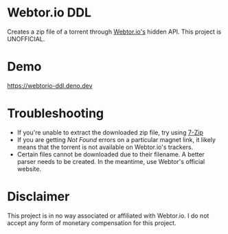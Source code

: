 # Webtor.io DDL
Creates a zip file of a torrent through [Webtor.io's](https://webtor.io) hidden API. This project is UNOFFICIAL.

# Demo
https://webtorio-ddl.deno.dev

# Troubleshooting
* If you're unable to extract the downloaded zip file, try using [7-Zip](https://7-zip.org)
* If you are getting *Not Found* errors on a particular magnet link, it likely means that the torrent is not available on Webtor.io's trackers.
* Certain files cannot be downloaded due to their filename. A better parser needs to be created. In the meantime, use Webtor's official website.

# Disclaimer
This project is in no way associated or affiliated with Webtor.io. I do not accept any form of monetary compensation for this project. 
